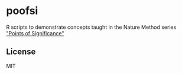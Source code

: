 # poofsi

R scripts to demonstrate concepts taught in the Nature Method series
["Points of Significance"][pos]

[pos]: http://www.nature.com/collections/qghhqm/pointsofsignificance

## License

MIT
